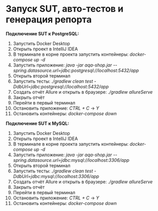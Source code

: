 # **Запуск SUT, авто-тестов и генерация репорта**

**Подключение SUT к PostgreSQL:**

1. Запустить Docker Desktop
1. Открыть проект в IntelliJ IDEA
1. В терминале в корне проекта запустить контейнеры:
*docker-compose up -d*
1. Запустить приложение:
*java -jar aqa-shop.jar --spring.datasource.url=jdbc:postgresql://localhost:5432/app*
1. Открыть второй терминал
1. Запустить тесты:
*./gradlew clean test -DdbUrl=jdbc:postgresql://localhost:5432/app*
1. Создать отчёт Allure и открыть в браузере:
*./gradlew allureServe*
1. Закрыть отчёт
1. Перейти в первый терминал
1. Остановить приложение: 
*CTRL + C* → *Y*
1. Остановить контейнеры:
*docker-compose down*

**Подключение SUT к MySQL:**

1. Запустить Docker Desktop
1. Открыть проект в IntelliJ IDEA
1. В терминале в корне проекта запустить контейнеры:
*docker-compose up -d*
1. Запустить приложение:
*java -jar aqa-shop.jar --spring.datasource.url=jdbc:mysql://localhost:3306/app*
1. Открыть второй терминал
1. Запустить тесты:
*./gradlew clean test -DdbUrl=jdbc:mysql://localhost:3306/app*
1. Создать отчёт Allure и открыть в браузере:
*./gradlew allureServe*
1. Закрыть отчёт
1. Перейти в первый терминал
1. Остановить приложение: 
*CTRL + C* → *Y*
1. Остановить контейнеры:
*docker-compose down*
